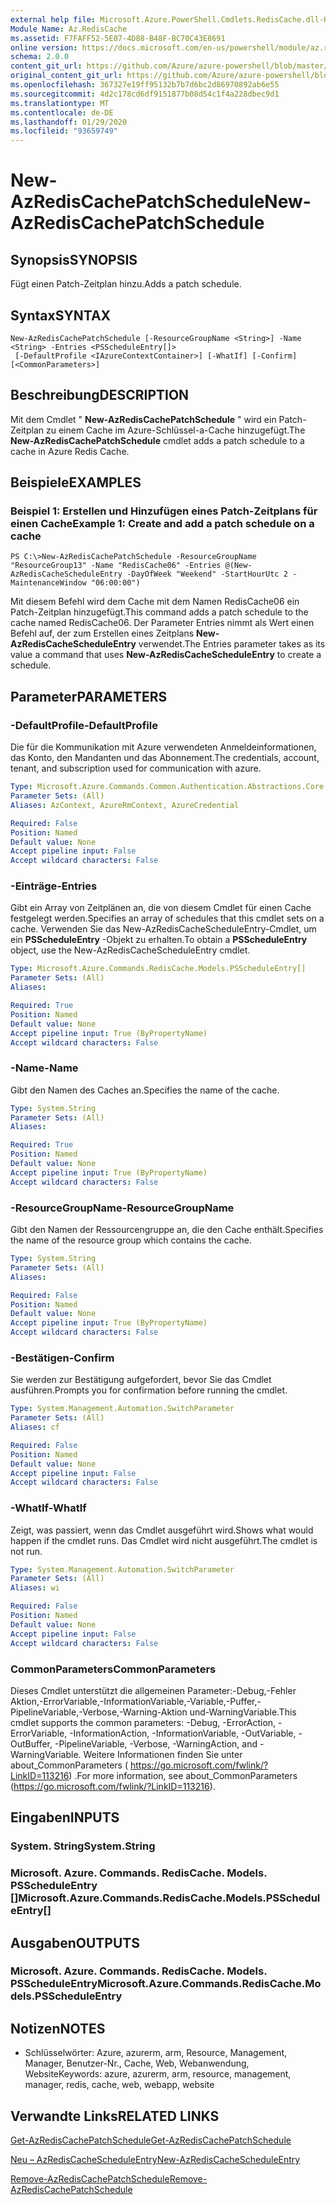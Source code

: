 ```yaml
---
external help file: Microsoft.Azure.PowerShell.Cmdlets.RedisCache.dll-Help.xml
Module Name: Az.RedisCache
ms.assetid: F7FAFF52-5E07-4D88-B48F-BC70C43E8691
online version: https://docs.microsoft.com/en-us/powershell/module/az.rediscache/new-azrediscachepatchschedule
schema: 2.0.0
content_git_url: https://github.com/Azure/azure-powershell/blob/master/src/RedisCache/RedisCache/help/New-AzRedisCachePatchSchedule.md
original_content_git_url: https://github.com/Azure/azure-powershell/blob/master/src/RedisCache/RedisCache/help/New-AzRedisCachePatchSchedule.md
ms.openlocfilehash: 367327e19ff95132b7b7d6bc2d86970892ab6e55
ms.sourcegitcommit: 4d2c178cd6df9151877b08d54c1f4a228dbec9d1
ms.translationtype: MT
ms.contentlocale: de-DE
ms.lasthandoff: 01/29/2020
ms.locfileid: "93659749"
---
```

# <span data-ttu-id="65c84-101">New-AzRedisCachePatchSchedule</span><span class="sxs-lookup"><span data-stu-id="65c84-101">New-AzRedisCachePatchSchedule</span></span>

## <span data-ttu-id="65c84-102">Synopsis</span><span class="sxs-lookup"><span data-stu-id="65c84-102">SYNOPSIS</span></span>
<span data-ttu-id="65c84-103">Fügt einen Patch-Zeitplan hinzu.</span><span class="sxs-lookup"><span data-stu-id="65c84-103">Adds a patch schedule.</span></span>

## <span data-ttu-id="65c84-104">Syntax</span><span class="sxs-lookup"><span data-stu-id="65c84-104">SYNTAX</span></span>

```
New-AzRedisCachePatchSchedule [-ResourceGroupName <String>] -Name <String> -Entries <PSScheduleEntry[]>
 [-DefaultProfile <IAzureContextContainer>] [-WhatIf] [-Confirm] [<CommonParameters>]
```

## <span data-ttu-id="65c84-105">Beschreibung</span><span class="sxs-lookup"><span data-stu-id="65c84-105">DESCRIPTION</span></span>
<span data-ttu-id="65c84-106">Mit dem Cmdlet " **New-AzRedisCachePatchSchedule** " wird ein Patch-Zeitplan zu einem Cache im Azure-Schlüssel-a-Cache hinzugefügt.</span><span class="sxs-lookup"><span data-stu-id="65c84-106">The **New-AzRedisCachePatchSchedule** cmdlet adds a patch schedule to a cache in Azure Redis Cache.</span></span>

## <span data-ttu-id="65c84-107">Beispiele</span><span class="sxs-lookup"><span data-stu-id="65c84-107">EXAMPLES</span></span>

### <span data-ttu-id="65c84-108">Beispiel 1: Erstellen und Hinzufügen eines Patch-Zeitplans für einen Cache</span><span class="sxs-lookup"><span data-stu-id="65c84-108">Example 1: Create and add a patch schedule on a cache</span></span>
```
PS C:\>New-AzRedisCachePatchSchedule -ResourceGroupName "ResourceGroup13" -Name "RedisCache06" -Entries @(New-AzRedisCacheScheduleEntry -DayOfWeek "Weekend" -StartHourUtc 2 -MaintenanceWindow "06:00:00")
```

<span data-ttu-id="65c84-109">Mit diesem Befehl wird dem Cache mit dem Namen RedisCache06 ein Patch-Zeitplan hinzugefügt.</span><span class="sxs-lookup"><span data-stu-id="65c84-109">This command adds a patch schedule to the cache named RedisCache06.</span></span>
<span data-ttu-id="65c84-110">Der Parameter Entries nimmt als Wert einen Befehl auf, der zum Erstellen eines Zeitplans **New-AzRedisCacheScheduleEntry** verwendet.</span><span class="sxs-lookup"><span data-stu-id="65c84-110">The Entries parameter takes as its value a command that uses **New-AzRedisCacheScheduleEntry** to create a schedule.</span></span>

## <span data-ttu-id="65c84-111">Parameter</span><span class="sxs-lookup"><span data-stu-id="65c84-111">PARAMETERS</span></span>

### <span data-ttu-id="65c84-112">-DefaultProfile</span><span class="sxs-lookup"><span data-stu-id="65c84-112">-DefaultProfile</span></span>
<span data-ttu-id="65c84-113">Die für die Kommunikation mit Azure verwendeten Anmeldeinformationen, das Konto, den Mandanten und das Abonnement.</span><span class="sxs-lookup"><span data-stu-id="65c84-113">The credentials, account, tenant, and subscription used for communication with azure.</span></span>

```yaml
Type: Microsoft.Azure.Commands.Common.Authentication.Abstractions.Core.IAzureContextContainer
Parameter Sets: (All)
Aliases: AzContext, AzureRmContext, AzureCredential

Required: False
Position: Named
Default value: None
Accept pipeline input: False
Accept wildcard characters: False
```

### <span data-ttu-id="65c84-114">-Einträge</span><span class="sxs-lookup"><span data-stu-id="65c84-114">-Entries</span></span>
<span data-ttu-id="65c84-115">Gibt ein Array von Zeitplänen an, die von diesem Cmdlet für einen Cache festgelegt werden.</span><span class="sxs-lookup"><span data-stu-id="65c84-115">Specifies an array of schedules that this cmdlet sets on a cache.</span></span> <span data-ttu-id="65c84-116">Verwenden Sie das New-AzRedisCacheScheduleEntry-Cmdlet, um ein **PSScheduleEntry** -Objekt zu erhalten.</span><span class="sxs-lookup"><span data-stu-id="65c84-116">To obtain a **PSScheduleEntry** object, use the New-AzRedisCacheScheduleEntry cmdlet.</span></span>

```yaml
Type: Microsoft.Azure.Commands.RedisCache.Models.PSScheduleEntry[]
Parameter Sets: (All)
Aliases:

Required: True
Position: Named
Default value: None
Accept pipeline input: True (ByPropertyName)
Accept wildcard characters: False
```

### <span data-ttu-id="65c84-117">-Name</span><span class="sxs-lookup"><span data-stu-id="65c84-117">-Name</span></span>
<span data-ttu-id="65c84-118">Gibt den Namen des Caches an.</span><span class="sxs-lookup"><span data-stu-id="65c84-118">Specifies the name of the cache.</span></span>

```yaml
Type: System.String
Parameter Sets: (All)
Aliases:

Required: True
Position: Named
Default value: None
Accept pipeline input: True (ByPropertyName)
Accept wildcard characters: False
```

### <span data-ttu-id="65c84-119">-ResourceGroupName</span><span class="sxs-lookup"><span data-stu-id="65c84-119">-ResourceGroupName</span></span>
<span data-ttu-id="65c84-120">Gibt den Namen der Ressourcengruppe an, die den Cache enthält.</span><span class="sxs-lookup"><span data-stu-id="65c84-120">Specifies the name of the resource group which contains the cache.</span></span>

```yaml
Type: System.String
Parameter Sets: (All)
Aliases:

Required: False
Position: Named
Default value: None
Accept pipeline input: True (ByPropertyName)
Accept wildcard characters: False
```

### <span data-ttu-id="65c84-121">-Bestätigen</span><span class="sxs-lookup"><span data-stu-id="65c84-121">-Confirm</span></span>
<span data-ttu-id="65c84-122">Sie werden zur Bestätigung aufgefordert, bevor Sie das Cmdlet ausführen.</span><span class="sxs-lookup"><span data-stu-id="65c84-122">Prompts you for confirmation before running the cmdlet.</span></span>

```yaml
Type: System.Management.Automation.SwitchParameter
Parameter Sets: (All)
Aliases: cf

Required: False
Position: Named
Default value: None
Accept pipeline input: False
Accept wildcard characters: False
```

### <span data-ttu-id="65c84-123">-WhatIf</span><span class="sxs-lookup"><span data-stu-id="65c84-123">-WhatIf</span></span>
<span data-ttu-id="65c84-124">Zeigt, was passiert, wenn das Cmdlet ausgeführt wird.</span><span class="sxs-lookup"><span data-stu-id="65c84-124">Shows what would happen if the cmdlet runs.</span></span> <span data-ttu-id="65c84-125">Das Cmdlet wird nicht ausgeführt.</span><span class="sxs-lookup"><span data-stu-id="65c84-125">The cmdlet is not run.</span></span>

```yaml
Type: System.Management.Automation.SwitchParameter
Parameter Sets: (All)
Aliases: wi

Required: False
Position: Named
Default value: None
Accept pipeline input: False
Accept wildcard characters: False
```

### <span data-ttu-id="65c84-126">CommonParameters</span><span class="sxs-lookup"><span data-stu-id="65c84-126">CommonParameters</span></span>
<span data-ttu-id="65c84-127">Dieses Cmdlet unterstützt die allgemeinen Parameter:-Debug,-Fehler Aktion,-ErrorVariable,-InformationVariable,-Variable,-Puffer,-PipelineVariable,-Verbose,-Warning-Aktion und-WarningVariable.</span><span class="sxs-lookup"><span data-stu-id="65c84-127">This cmdlet supports the common parameters: -Debug, -ErrorAction, -ErrorVariable, -InformationAction, -InformationVariable, -OutVariable, -OutBuffer, -PipelineVariable, -Verbose, -WarningAction, and -WarningVariable.</span></span> <span data-ttu-id="65c84-128">Weitere Informationen finden Sie unter about_CommonParameters ( https://go.microsoft.com/fwlink/?LinkID=113216) .</span><span class="sxs-lookup"><span data-stu-id="65c84-128">For more information, see about_CommonParameters (https://go.microsoft.com/fwlink/?LinkID=113216).</span></span>

## <span data-ttu-id="65c84-129">Eingaben</span><span class="sxs-lookup"><span data-stu-id="65c84-129">INPUTS</span></span>

### <span data-ttu-id="65c84-130">System. String</span><span class="sxs-lookup"><span data-stu-id="65c84-130">System.String</span></span>

### <span data-ttu-id="65c84-131">Microsoft. Azure. Commands. RedisCache. Models. PSScheduleEntry []</span><span class="sxs-lookup"><span data-stu-id="65c84-131">Microsoft.Azure.Commands.RedisCache.Models.PSScheduleEntry[]</span></span>

## <span data-ttu-id="65c84-132">Ausgaben</span><span class="sxs-lookup"><span data-stu-id="65c84-132">OUTPUTS</span></span>

### <span data-ttu-id="65c84-133">Microsoft. Azure. Commands. RedisCache. Models. PSScheduleEntry</span><span class="sxs-lookup"><span data-stu-id="65c84-133">Microsoft.Azure.Commands.RedisCache.Models.PSScheduleEntry</span></span>

## <span data-ttu-id="65c84-134">Notizen</span><span class="sxs-lookup"><span data-stu-id="65c84-134">NOTES</span></span>
* <span data-ttu-id="65c84-135">Schlüsselwörter: Azure, azurerm, arm, Resource, Management, Manager, Benutzer-Nr., Cache, Web, Webanwendung, Website</span><span class="sxs-lookup"><span data-stu-id="65c84-135">Keywords: azure, azurerm, arm, resource, management, manager, redis, cache, web, webapp, website</span></span>

## <span data-ttu-id="65c84-136">Verwandte Links</span><span class="sxs-lookup"><span data-stu-id="65c84-136">RELATED LINKS</span></span>

[<span data-ttu-id="65c84-137">Get-AzRedisCachePatchSchedule</span><span class="sxs-lookup"><span data-stu-id="65c84-137">Get-AzRedisCachePatchSchedule</span></span>](./Get-AzRedisCachePatchSchedule.md)

[<span data-ttu-id="65c84-138">Neu – AzRedisCacheScheduleEntry</span><span class="sxs-lookup"><span data-stu-id="65c84-138">New-AzRedisCacheScheduleEntry</span></span>](./New-AzRedisCacheScheduleEntry.md)

[<span data-ttu-id="65c84-139">Remove-AzRedisCachePatchSchedule</span><span class="sxs-lookup"><span data-stu-id="65c84-139">Remove-AzRedisCachePatchSchedule</span></span>](./Remove-AzRedisCachePatchSchedule.md)


